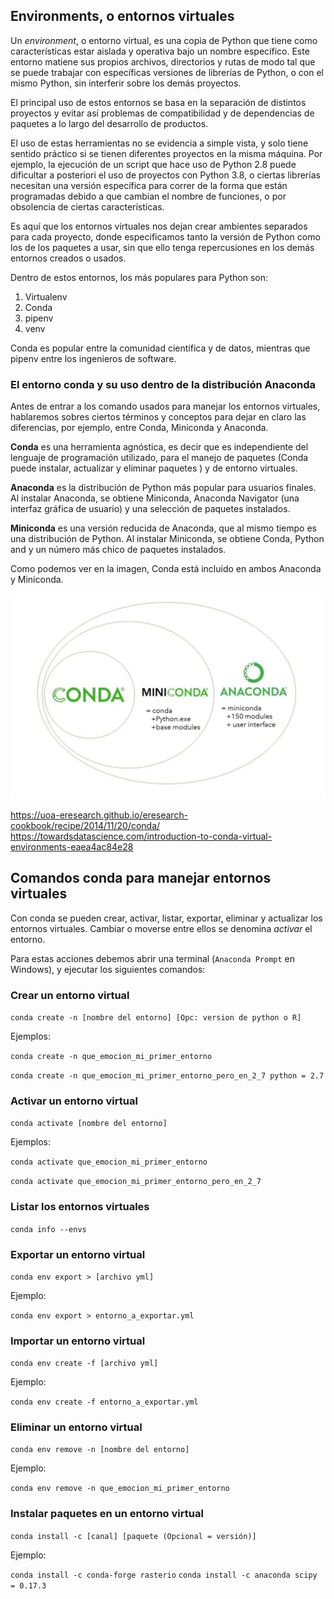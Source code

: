 ## Environments, o entornos virtuales

Un *environment*, o entorno virtual, es una copia de Python que tiene como características estar aislada y operativa bajo un nombre específico. Este entorno matiene sus propios archivos, directorios y rutas de modo tal que se puede trabajar con específicas versiones de librerías de Python, o con el mismo Python, sin interferir sobre los demás proyectos. 

El principal uso de estos entornos se basa en la separación de distintos proyectos y evitar así problemas de compatibilidad y de dependencias de paquetes a lo largo del desarrollo de productos. 

El uso de estas herramientas no se evidencia a simple vista, y solo tiene sentido práctico si se tienen diferentes proyectos en la misma máquina. Por ejemplo, la ejecución de un script que hace uso de Python 2.8 puede dificultar a posteriori el uso de proyectos con Python 3.8, o ciertas librerías necesitan una versión específica para correr de la forma que están programadas debido a que cambian el nombre de funciones, o por obsolencia de ciertas características. 

Es aquí que los entornos virtuales nos dejan crear ambientes separados para cada proyecto, donde especificamos tanto la versión de Python como los de los paquetes a usar, sin que ello tenga repercusiones en los demás entornos creados o usados. 

Dentro de estos entornos, los más populares para Python son: 

1. Virtualenv
2. Conda
3. pipenv
4. venv

Conda es popular entre la comunidad científica y de datos, mientras que pipenv entre los ingenieros de software.

### El entorno conda y su uso dentro de la distribución Anaconda

Antes de entrar a los comando usados para manejar los entornos virtuales, hablaremos sobres ciertos términos y conceptos para dejar en claro las diferencias, por ejemplo, entre Conda, Miniconda y Anaconda. 


**Conda**  es una herramienta agnóstica, es decir que es independiente del lenguaje de programación utilizado, para el manejo de paquetes (Conda puede instalar, actualizar y eliminar paquetes ) y de entorno virtuales. 

**Anaconda** es la distribución de Python más popular para usuarios finales. Al instalar Anaconda, se obtiene Miniconda, Anaconda Navigator (una interfaz gráfica de usuario) y una selección de paquetes instalados. 

**Miniconda** es una versión reducida de Anaconda, que al mismo tiempo es una distribución de Python. Al instalar Miniconda, se obtiene Conda, Python and y un número más chico de paquetes instalados.

Como podemos ver en la imagen, Conda está incluido en ambos Anaconda y Miniconda.


<img src="../images/conda-vs-miniconda-vs-anaconda.png" class="align-center"/>


https://uoa-eresearch.github.io/eresearch-cookbook/recipe/2014/11/20/conda/
https://towardsdatascience.com/introduction-to-conda-virtual-environments-eaea4ac84e28


## Comandos conda para manejar entornos virtuales

Con conda se pueden crear, activar, listar, exportar, eliminar y actualizar los entornos virtuales. Cambiar o moverse entre ellos se denomina *activar* el entorno. 

Para estas acciones debemos abrir una terminal  (`Anaconda Prompt` en Windows), y ejecutar los siguientes comandos:

### Crear un entorno virtual

`conda create -n [nombre del entorno] [Opc: version de python o R]`

Ejemplos:

`conda create -n que_emocion_mi_primer_entorno`

`conda create -n que_emocion_mi_primer_entorno_pero_en_2_7 python = 2.7`

### Activar un entorno virtual

`conda activate [nombre del entorno]`

Ejemplos:

`conda activate que_emocion_mi_primer_entorno`

`conda activate que_emocion_mi_primer_entorno_pero_en_2_7`

### Listar los entornos virtuales

`conda info --envs`

### Exportar un entorno virtual 

`conda env export > [archivo yml]`

Ejemplo:

`conda env export > entorno_a_exportar.yml`

### Importar un entorno virtual 

`conda env create -f [archivo yml]`

Ejemplo:

`conda env create -f entorno_a_exportar.yml`

### Eliminar un entorno virtual 

`conda env remove -n [nombre del entorno]`

Ejemplo:

`conda env remove -n que_emocion_mi_primer_entorno`


### Instalar paquetes en un entorno virtual
 
 `conda install -c [canal] [paquete (Opcional = versión)]`

Ejemplo:

  `conda install -c conda-forge rasterio`
  `conda install -c anaconda scipy = 0.17.3`